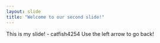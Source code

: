 ```yaml
---
layout: slide
title: "Welcome to our second slide!"
---
```

This is my slide! - catfish4254
Use the left arrow to go back!
